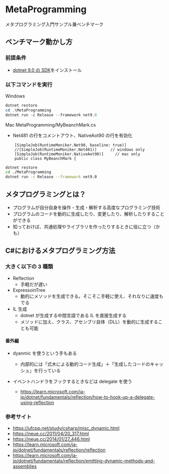 # MetaProgramming

メタプログラミング入門サンプル兼ベンチマーク

## ベンチマーク動かし方

### 前提条件

-   [dotnet 9.0 の SDK](https://dotnet.microsoft.com/ja-jp/download/dotnet/9.0)をインストール

### 以下コマンドを実行

Windows

```powershell
dotnet restore
cd .\MetaProgramming
dotnet run -c Release --framework net9.0
```

Mac
MetaProgramming/MyBeanchMark.cs

-   Net481 の行をコメントアウト、NativeAot90 の行を有効化

```Csharp
    [SimpleJob(RuntimeMoniker.Net90, baseline: true)]
    //[SimpleJob(RuntimeMoniker.Net481)]      // windows only
    [SimpleJob(RuntimeMoniker.NativeAot90)]     // mac only
    public class MyBeanchMark {
```

```bash
dotnet restore
cd ./MetaProgramming
dotnet run -c Release --framework net9.0
```

## メタプログラミングとは？

-   プログラムが自分自身を操作・生成・解析する高度なプログラミング技術
-   プログラムのコードを動的に生成したり、変更したり、解析したりすることができる
-   知っておけば、共通処理やライブラリを作ったりするときに役に立つ（かも）

## C#におけるメタプログラミング方法

### 大きく以下の 3 種類

-   Reflection
    -   手軽だが遅い
-   ExpressoinTree
    -   動的にメソッドを生成できる。そこそこ手軽に使え、それなりに速度もでる
-   IL 生成
    -   dotnet が生成する中間言語である IL を直接生成する
    -   メソッドに加え、クラス、アセンブリ自体（DLL）を動的に生成することも可能

#### 番外編

-   dyanmic を使うという手もある

    -   内部的には「式木による動的コード生成」＋「生成したコードのキャッシュ」を行っている

-   イベントハンドラをフックするときなどは delegate を使う
    -   https://learn.microsoft.com/ja-jp/dotnet/fundamentals/reflection/how-to-hook-up-a-delegate-using-reflection

### 参考サイト

-   https://ufcpp.net/study/csharp/misc_dynamic.html
-   https://neue.cc/2011/04/20_317.html
-   https://neue.cc/2014/01/27_446.html
-   https://learn.microsoft.com/ja-jp/dotnet/fundamentals/reflection/reflection
-   https://learn.microsoft.com/ja-jp/dotnet/fundamentals/reflection/emitting-dynamic-methods-and-assemblies
